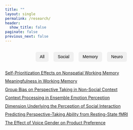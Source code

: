 ```yaml
---
title: ""
layout: single
permalink: /research/
header:
  show_title: false
paginate: false
previous_next: false 
---
```


<div style="margin-top: 2em;">
  <div style="display: flex; gap: 1rem; justify-content: center; flex-wrap: wrap; margin-bottom: 2em;">
    <button class="tab-button" onclick="showTab('all')">All</button>
    <button class="tab-button" onclick="showTab('social')">Social</button>
    <button class="tab-button" onclick="showTab('memory')">Memory</button>
    <button class="tab-button" onclick="showTab('neuro')">Neuro</button>
  </div>

  <!-- All Tab -->
  <div class="tab-content" id="tab-all">
    <ul>
      <li><a href="/projects/self-prioritization">Self-Prioritization Effects on Nonspatial Working Memory</a></li>
      <li><a href="/projects/meaningfulness-memory">Meaningfulness in Working Memory</a></li>
      <li><a href="/projects/group-bias">Group Bias on Perspective Taking in Non-Social Context</a></li>
      <li><a href="/projects/context-emotion">Context Processing in Ensemble Emotion Perception</a></li>
      <li><a href="/projects/social-dimension">Dimension Underlying the Perception of Social Interaction</a></li>
      <li><a href="/projects/perspective-fmri">Predicting Perspective-Taking Ability from Resting-State fMRI</a></li>
      <li><a href="/projects/voice-gender">The Effect of Voice Gender on Product Preference</a></li>
    </ul>
  </div>

  <!-- Social Tab -->
  <div class="tab-content" id="tab-social" style="display:none;">
    <ul>
      <li><a href="/projects/self-prioritization">Self-Prioritization Effects on Nonspatial Working Memory</a></li>
      <li><a href="/projects/meaningfulness-memory">Meaningfulness in Working Memory</a></li>
      <li><a href="/projects/group-bias">Group Bias on Perspective Taking in Non-Social Context</a></li>
    </ul>
  </div>

  <!-- Memory Tab -->
  <div class="tab-content" id="tab-memory" style="display:none;">
    <ul>
      <li><a href="/projects/context-emotion">Context Processing in Ensemble Emotion Perception</a></li>
      <li><a href="/projects/social-dimension">Dimension Underlying the Perception of Social Interaction</a></li>
    </ul>
  </div>

  <!-- Neuro Tab -->
  <div class="tab-content" id="tab-neuro" style="display:none;">
    <ul>
      <li><a href="/projects/perspective-fmri">Predicting Perspective-Taking Ability from Resting-State fMRI</a></li>
      <li><a href="/projects/voice-gender">The Effect of Voice Gender on Product Preference</a></li>
    </ul>
  </div>
</div>

<script>
  function showTab(tabName) {
    const tabs = document.querySelectorAll(".tab-content");
    tabs.forEach(tab => tab.style.display = "none");

    const selected = document.getElementById("tab-" + tabName);
    if (selected) selected.style.display = "block";
  }

  // 초기 탭 설정
  document.addEventListener("DOMContentLoaded", function () {
    showTab("all");
  });
</script>

<style>
  .tab-button {
    background-color: #f0f0f0;
    border: none;
    padding: 0.6em 1em;
    cursor: pointer;
    font-size: 1em;
    border-radius: 6px;
  }
  .tab-button:hover {
    background-color: #e0e0e0;
  }
  .tab-content ul {
    list-style: none;
    padding-left: 0;
  }
  .tab-content li {
    margin-bottom: 0.75em;
  }
</style>
